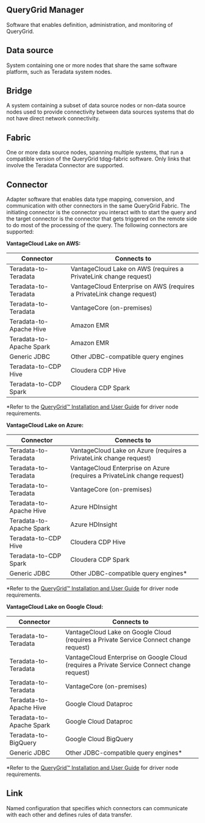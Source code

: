 ## QueryGrid Manager


Software that enables definition, administration, and monitoring of QueryGrid.

## Data source


System containing one or more nodes that share the same software platform, such as Teradata system nodes.

## Bridge


A system containing a subset of data source nodes or non-data source nodes used to provide connectivity between data sources systems that do not have direct network connectivity.

## Fabric


One or more data source nodes, spanning multiple systems, that run a compatible version of the QueryGrid tdqg-fabric software. Only links that involve the Teradata Connector are supported.

## Connector


Adapter software that enables data type mapping, conversion, and communication with other connectors in the same QueryGrid Fabric. The initiating connector is the connector you interact with to start the query and the target connector is the connector that gets triggered on the remote side to do most of the processing of the query. The following connectors are supported:

**VantageCloud Lake on AWS:**

|Connector|Connects to|
|----------|------------|
|Teradata-to-Teradata|VantageCloud Lake on AWS (requires a PrivateLink change request)|
|Teradata-to-Teradata|VantageCloud Enterprise on AWS (requires a PrivateLink change request)|
|Teradata-to-Teradata|VantageCore (on-premises)|
|Teradata-to-Apache Hive|Amazon EMR|
|Teradata-to-Apache Spark|Amazon EMR|
|Generic JDBC|Other JDBC-compatible query engines|
|Teradata-to-CDP Hive|Cloudera CDP Hive|
|Teradata-to-CDP Spark|Cloudera CDP Spark|

*Refer to the [QueryGrid™ Installation and User Guide](https://docs.teradata.com/search/books?filters=prodname~%2522Teradata+QueryGrid%2522&sort=last_update&utm_source=console&utm_medium=iph) for driver node requirements.

**VantageCloud Lake on Azure:**

|Connector|Connects to|
|----------|------------|
|Teradata-to-Teradata|VantageCloud Lake on Azure (requires a PrivateLink change request)|
|Teradata-to-Teradata|VantageCloud Enterprise on Azure (requires a PrivateLink change request)|
|Teradata-to-Teradata|VantageCore (on-premises)|
|Teradata-to-Apache Hive|Azure HDInsight|
|Teradata-to-Apache Spark|Azure HDInsight|
|Teradata-to-CDP Hive|Cloudera CDP Hive|
|Teradata-to-CDP Spark|Cloudera CDP Spark|
|Generic JDBC|Other JDBC-compatible query engines*|

*Refer to the [QueryGrid™ Installation and User Guide](https://docs.teradata.com/search/books?filters=prodname~%2522Teradata+QueryGrid%2522&sort=last_update&utm_source=console&utm_medium=iph) for driver node requirements.

**VantageCloud Lake on Google Cloud:**

|Connector|Connects to|
|----------|------------|
|Teradata-to-Teradata|VantageCloud Lake on Google Cloud (requires a Private Service Connect change request)|
|Teradata-to-Teradata|VantageCloud Enterprise on Google Cloud (requires a Private Service Connect change request)|
|Teradata-to-Teradata|VantageCore (on-premises)|
|Teradata-to-Apache Hive|Google Cloud Dataproc|
|Teradata-to-Apache Spark|Google Cloud Dataproc|
|Teradata-to-BigQuery|Google Cloud BigQuery|
|Generic JDBC|Other JDBC-compatible query engines*|

*Refer to the [QueryGrid™ Installation and User Guide](https://docs.teradata.com/search/books?filters=prodname~%2522Teradata+QueryGrid%2522&sort=last_update&utm_source=console&utm_medium=iph) for driver node requirements.

## Link


Named configuration that specifies which connectors can communicate with each other and defines rules of data transfer.

